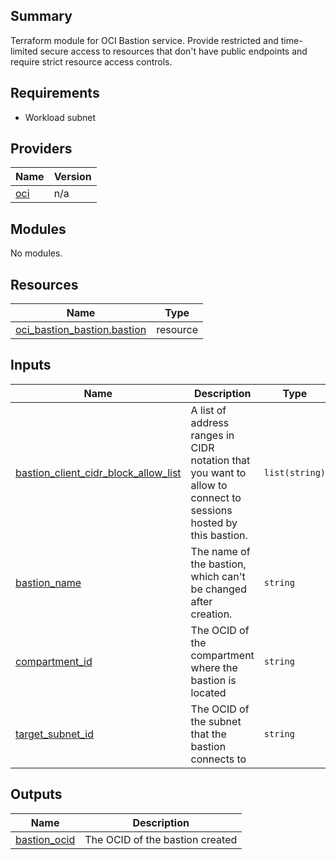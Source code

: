 ## Summary
Terraform module for OCI Bastion service.
Provide restricted and time-limited secure access to resources 
that don't have public endpoints and require strict resource access controls.

## Requirements

* Workload subnet

## Providers

| Name | Version |
|------|---------|
| <a name="provider_oci"></a> [oci](#provider\_oci) | n/a |

## Modules

No modules.

## Resources

| Name | Type |
|------|------|
| [oci_bastion_bastion.bastion](https://registry.terraform.io/providers/oracle/oci/latest/docs/resources/bastion_bastion) | resource |

## Inputs

| Name | Description | Type | Default | Required |
|------|-------------|------|---------|:--------:|
| <a name="input_bastion_client_cidr_block_allow_list"></a> [bastion\_client\_cidr\_block\_allow\_list](#input\_bastion\_client\_cidr\_block\_allow\_list) | A list of address ranges in CIDR notation that you want to allow to connect to sessions hosted by this bastion. | `list(string)` | n/a | yes |
| <a name="input_bastion_name"></a> [bastion\_name](#input\_bastion\_name) | The name of the bastion, which can't be changed after creation. | `string` | n/a | yes |
| <a name="input_compartment_id"></a> [compartment\_id](#input\_compartment\_id) | The OCID of the compartment where the bastion is located | `string` | n/a | yes |
| <a name="input_target_subnet_id"></a> [target\_subnet\_id](#input\_target\_subnet\_id) | The OCID of the subnet that the bastion connects to | `string` | n/a | yes |

## Outputs

| Name | Description |
|------|-------------|
| <a name="output_bastion_ocid"></a> [bastion\_ocid](#output\_bastion\_ocid) | The OCID of the bastion created |
